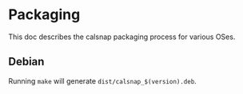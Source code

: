 # Packaging

This doc describes the calsnap packaging process for various OSes.

## Debian

Running `make` will generate `dist/calsnap_$(version).deb`.
